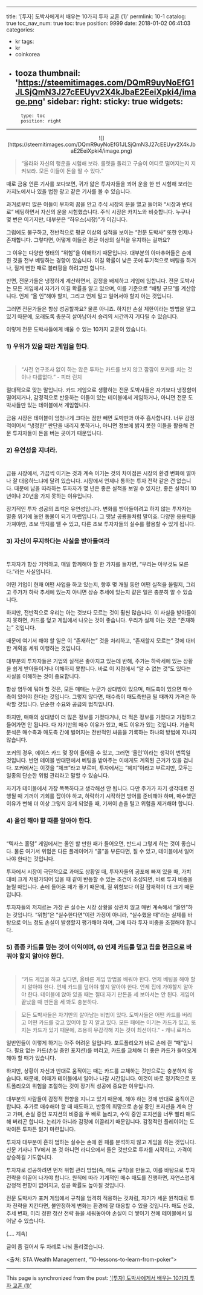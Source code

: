 
---
title: '[투자]  도박사에게서 배우는 10가지 투자 교훈 (1)'
permlink: 10-1
catalog: true
toc_nav_num: true
toc: true
position: 9999
date: 2018-01-02 06:41:03
categories:
- kr
tags:
- kr
- coinkorea
- tooza
thumbnail: 'https://steemitimages.com/DQmR9uyNoEfG1JLSjQmN3J27cEEUyv2X4kJbaE2EeiXpki4/image.png'
sidebar:
    right:
        sticky: true
widgets:
    -
        type: toc
        position: right
---


<center>
![](https://steemitimages.com/DQmR9uyNoEfG1JLSjQmN3J27cEEUyv2X4kJbaE2EeiXpki4/image.png)
</center>

>“올라와 자신의 행운을 시험해 보라. 룰렛을 돌리고 구슬이 어디로 떨어지는지 지켜보라. 모든 이들이 돈을 딸 수 있다.”  

때로 금융 언론 기사를 보다보면, 귀가 얇은 투자자들을 꾀어 운을 한 번 시험해 보라는  카지노에서나 있을 법한 광고 같은 기사를 볼 수 있습니다.  

과거로부터 많은 이들이 부자의 꿈을 안고 주식 시장의 문을 열고 들어와 “시장과 반대로” 베팅하면서 자신의 운을 시험했습니다.   주식 시장은 카지노와 비슷합니다.  누구나 몇 번은 이기지만,  대부분은 “하우스(시장)”가 이깁니다.

그럼에도 불구하고, 전반적으로 평균 이상의 실적을 보이는 “전문 도박사” 또한 언제나 존재합니다.  그렇다면, 어떻게 이들은 평균 이상의 실적을 유지하는 걸까요? 

그 이유는 다양한 형태의 “위험”을 이해하기 때문입니다.  대부분의 아마추어들은 손에 쥔 것을 전부 베팅하는 경향이 있습니다.  이길 확률이 낮은 곳에 투기적으로 배팅을 하거나, 질게 뻔한 패로 블러핑을 하려고만 합니다.

반면, 전문가들은 냉정하게 계산하면서, 감정을 배제하고 게임에 임합니다.  전문 도박사는 모든 게임에서 자기가 이길 확률을 알고 있으며, 이를 기준으로 “배팅 규모”를 계산합니다.   언제 “올 인”해야 할지, 그리고 언제 털고 일어서야 할지 아는 것입니다. 

그러면 전문가들은 항상 성공할까요?  물론 아니죠.  하지만 손실 제한이라는 방법을 알고 있기 때문에, 오래도록 충분히 살아남아서 승리의 시간까지 기다릴 수 있습니다.

이렇게 전문 도박사들에게 배울 수 있는 10가지 교훈이 있습니다.

### 1) 우위가 있을 때만 게임을 한다.
#
>“사전 연구조사 없이 하는 않은 투자는 카드를 보지 않고 깜깜이 포커를 치는 것이나 다름없다.” - 피터 린치

절대적으로 맞는 말입니다.  카드 게임으로 생활하는 전문 도박사들은 자기보다 냉정함이 떨어지거나, 감정적으로 반응하는 이들이 있는 테이블에서 게임하거나, 아니면 전문 도박사들만 있는 테이블에서 게임합니다. 
 
금융 시장은 테이블이 엄청나게 크다는 점만 빼면 도박판과 아주 흡사합니다.  너무 감정적이어서 “냉정한” 판단을 내리지 못하거나, 아니면 정보에 밝지 못한 이들을 활용해 전문 투자자들이 돈을 버는 곳이기 때문입니다. 

### 2) 유연성을 지녀라.
#
금융 시장에서, 가끔씩 이기는 것과 계속 이기는 것의 차이점은 시장의 환경 변화에 얼마나 잘 대응하느냐에 달려 있습니다.   시장에서 언제나 통하는 투자 전략 같은 건 없습니다.  때문에 남을 따라하는 투자자가 몇 년은 좋은 실적을 보일 수 있지만, 좋은 실적이 10년이나 20년을 가지 못하는 이유입니다. 

장기적인 투자 성공의 초석은 유연성입니다.   변화를 받아들이려고 하지 않는 투자자는 멸종 위기에 놓인 동물이 되기 마련입니다.  그 옛날 공룡들처럼 말이죠.  다양한 응용력을 가져야만, 초보 딱지를 뗄 수 있고, 다른 초보 투자자들의 실수를 활용할 수 있게 됩니다. 

### 3)  자신이 무지하다는 사실을 받아들여라
#
투자자가 항상 기억하고, 매일 함께해야 할 한 가지를 들자면, “우리는 아무것도 모른다.”라는 사실입니다.  

어떤 기업이 현재 어떤 사업을 하고 있는지, 향후 몇 개월 동안 어떤 실적을 올릴지, 그리고 주가가 하락 추세에 있는지 아니면 상승 추세에 있는지 같은 일은 충분히 알 수 있습니다. 

하지만, 전반적으로 우리는 아는 것보다 모르는 것이 훨씬 많습니다.  이 사실을 받아들이지 못하면, 카드를 덮고 게임에서 나오는 것이 좋습니다.  우리가 실제 아는 것은 “존재하는” 것입니다.  

때문에 여기서 해야 할 일은 이 “존재하는” 것을 처리하고, “존재할지 모르는” 것에 대비한 계획을 세워 이행하는 것입니다. 

대부분의 투자자들은 기업의 실적은 좋아지고 있는데 반해, 주가는 하락세에 있는 상황을 쉽게 받아들이거나 이해하지 못합니다.  바로 이 지점에서 “알 수 없는 것”도 있다는 사실을 이해하는 것이 중요합니다. 

항상 염두에 둬야 할 것은, 모든 매매는 누군가 상대방이 있으며, 매도측이 있으면 매수측이 있어야 한다는 것입니다.  그렇지 않다면, 매수측이 매도측만큼 될 때까지 가격은 하락할 것입니다.  단순한 수요와 공급의 법칙입니다.

하지만, 매매의 상대방이 더 많은 정보를 가졌다거나, 더 적은 정보를 가졌다고 가정하고 들어가면 안 됩니다.  다 자기만의 매수 이유가 있고, 매도 이유가 있는 것입니다.  기술적 분석은 매수측과 매도측 간에 벌어지는 전반적인 싸움을 기록하는 하나의 방법에 지나지 않습니다. 

포커의 경우, 에이스 카드 몇 장이 들어올 수 있고, 그러면 ‘올인’이라는 생각이 번뜩일 것입니다.  반면 테이블 반대편에서 베팅을 받아주는 이에게도 계획된 근거가 있을 겁니다.  포커에서는 이것을 “체크”라고 부르며, 투자에서는 “헤지”이라고 부르지만, 모두는 일종의 단순한 위험 관리라고 말할 수 있습니다.

자기가 테이블에서 가장 똑똑하다고 생각해선 안 됩니다.  다만 주가가 자기 생각대로 진행될 때 기꺼이 기회를 잡아야 하고, 하락하기 시작하면 방어를 준비해야 하며, 매수했던 이유가 변해 더 이상 그렇지 않게 되었을 때, 기꺼이 손을 털고 위험을 제거해야 합니다.

### 4)  올인 해야 할 때를 알아야 한다. 
#
“텍사스 홀덤” 게임에서는 올인 할 만한 패가 들어오면, 반드시 그렇게 하는 것이 좋습니다.  물론 여기서 위험은 다른 플레이어가 “콜”을 부른다면, 질 수 있고, 테이블에서 일어나야 한다는 것입니다.  

투자에서 시장이 극단적으로 과매도 상황일 때, 투자자들의 공포에 빠져 있을 때,  가치 대비 크게 저평가되어 있을 때 같이 반등할 수 있는 조건이 조성되면, 바로 투자 비중을 늘릴 때입니다.  손에 들어온 패가 좋기 때문에, 질 위험보다 이길 잠재력이 더 크기 때문입니다.

투자자들의 저지르는 가장 큰 실수는 시장 상황을 상관치 않고 매번 계속해서 “올인”하는 것입니다.  “위험”은 “실수한다면”이란 가정이 아니라, “실수했을 때”라는 실제를 바탕으로 어느 정도 손실이 발생할지 평가해야 하며, 그에 따라 투자 비중을 조절해야 합니다.

### 5) 종종 카드를 덮는 것이 이익이며, 6) 언제 카드를 덮고 칩을 현금으로 바꿔야 할지 알아야 한다.
#
>“카드 게임을 하고 싶다면, 올바른 게임 방법을 배워야 한다. 언제 베팅을 해야 할지 알아야 한다. 언제 카드를 덮어야 할지 알아야 한다. 언제 집에 가야할지 알아야 한다. 테이블에 앉아 있을 때는 절대 자기 판돈을 세 보아서는 안 된다. 게임이 끝났을 때 판돈을 세 봐도 충분하다.

>모든 도박사들은 자기만의 살아남는 비법이 있다. 도박사들은 어떤 카드를 버리고 어떤 카드를 갖고 있어야 할 지 알고 있다. 모든 패에는 이기는 카드가 있고, 또 지는 카드가 있기 때문에, 조용히 무감각해 지는 것이 최선이다." - 캐니 로저스

일반인들이 이렇게 하기는 아주 어려운 일입니다.  포트폴리오가 바로 손에 쥔 “패”입니다.  필요 없는 카드(손실 중인 포지션)를 버리고, 카드를 교체해 더 좋은 카드가 들어오게 해야 할  때가 있습니다. 

하지만, 상황이 자신과 반대로 움직이는 때는 카드를 교체하는 것만으로는 충분하지 않습니다.  때문에, 이때가 테이블에서 일어나 나갈 시간입니다.  이것이 바로 정기적으로 포트폴리오의 위험을 조절하는 것이 장기적 성공에 중요한 이유입니다.

대부분의 사람들이 감정적 편향을 지니고 있기 때문에, 해야 하는 것에 반대로 움직이곤 합니다.   추가로 매수해야 할 때 매도하고, 반등의 희망으로 손실 중인 포지션을 계속 안고 가며,  손실 중인 포지션의 비중을 두 배로 늘리고, 수익 중인 포지션을 너무 빨리 매도해 버리곤 합니다.  논리가 아니라 감정에 이끌리기 때문입니다.  감정적인 플레이어는 도박이든 투자든 잃기 마련입니다. 

투자자 대부분이 흔히 범하는 실수는 손에 쥔 패를 분석하지 않고 게임을 하는 것입니다.  신문 기사나 TV에서 본 것 아니면 라디오에서 들은 것만으로 투자를 시작하고, 가격이 상승하길 기도합니다. 

투자자로 성공하려면 먼저 위험 관리 방법(즉, 매도 규칙)을 만들고, 이를 바탕으로 투자 전략을 이끌어 나가야 합니다.  원칙에 따라 기계적인 매수 매도를 진행하면, 자연스럽게 감정적 편향이 없어지고, 성공 확률도 높아질 것입니다.  

전문 도박사가 포커 게임에서 규칙을 엄격히 적용하는 것처럼, 자기가 세운 원칙대로 투자 전략을 지킨다면, 불안정하게 변화는 환경에 잘 대응할 수 있을 것입니다.  매도 신호, 추세 변화, 미리 정한 청산 전략 등을 세워놓아야 손실이 더 쌓이기 전에 테이블에서 일어날 수 있습니다. 

(.... 계속)

글이 좀 길어서 두 차례로 나눠 올리겠습니다.

<출처: STA Wealth Management, “10-lessons-to-learn-from-poker”>

- - -

This page is synchronized from the post: ['[투자]  도박사에게서 배우는 10가지 투자 교훈 (1)'](https://steemit.com/@pius.pius/10-1)
